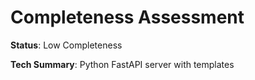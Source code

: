 # Completeness Assessment

**Status**: Low Completeness

**Tech Summary**: Python FastAPI server with templates
